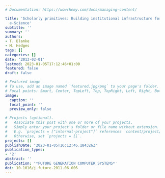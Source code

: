 ```yaml
---
# Documentation: https://wowchemy.com/docs/managing-content/

title: 'Scholarly primitives: Building institutional infrastructure for humanities
  e-Science'
subtitle: ''
summary: ''
authors:
- T. Blanke
- M. Hedges
tags: []
categories: []
date: '2013-02-01'
lastmod: 2023-01-05T17:12:46+01:00
featured: false
draft: false

# Featured image
# To use, add an image named `featured.jpg/png` to your page's folder.
# Focal points: Smart, Center, TopLeft, Top, TopRight, Left, Right, BottomLeft, Bottom, BottomRight.
image:
  caption: ''
  focal_point: ''
  preview_only: false

# Projects (optional).
#   Associate this post with one or more of your projects.
#   Simply enter your project's folder or file name without extension.
#   E.g. `projects = ["internal-project"]` references `content/project/deep-learning/index.md`.
#   Otherwise, set `projects = []`.
projects: []
publishDate: '2023-01-05T16:12:46.184326Z'
publication_types:
- '2'
abstract: ''
publication: '*FUTURE GENERATION COMPUTER SYSTEMS*'
doi: 10.1016/j.future.2011.06.006
---
```

